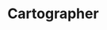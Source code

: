 ---
logohandle: cartographersh
sort: cartographer
title: Cartographer
twitter: https://x.com/OssCartographer
website: https://cartographer.sh/
---